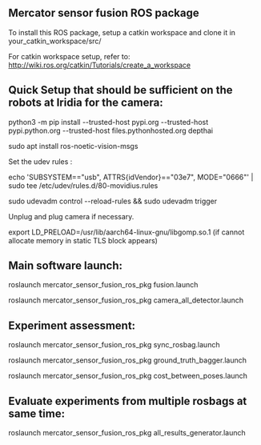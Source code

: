 ## Mercator sensor fusion ROS package

To install this ROS package, setup a catkin workspace and clone it in your_catkin_workspace/src/

For catkin workspace setup, refer to: http://wiki.ros.org/catkin/Tutorials/create_a_workspace

## Quick Setup that should be sufficient on the robots at Iridia for the camera:

python3 -m pip install --trusted-host pypi.org --trusted-host pypi.python.org --trusted-host files.pythonhosted.org depthai

sudo apt install ros-noetic-vision-msgs

Set the udev rules : 

echo 'SUBSYSTEM=="usb", ATTRS{idVendor}=="03e7", MODE="0666"' | sudo tee /etc/udev/rules.d/80-movidius.rules

sudo udevadm control --reload-rules && sudo udevadm trigger

Unplug and plug camera if necessary.

export LD_PRELOAD=/usr/lib/aarch64-linux-gnu/libgomp.so.1 (if cannot allocate memory in static TLS block appears)


## Main software launch:

roslaunch mercator_sensor_fusion_ros_pkg fusion.launch

roslaunch mercator_sensor_fusion_ros_pkg camera_all_detector.launch

## Experiment assessment:

roslaunch mercator_sensor_fusion_ros_pkg sync_rosbag.launch

roslaunch mercator_sensor_fusion_ros_pkg ground_truth_bagger.launch

roslaunch mercator_sensor_fusion_ros_pkg cost_between_poses.launch

## Evaluate experiments from multiple rosbags at same time:

roslaunch mercator_sensor_fusion_ros_pkg all_results_generator.launch



